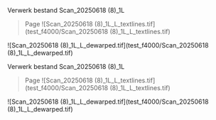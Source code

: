 Verwerk bestand Scan_20250618 (8)_1L
> Page 
![Scan_20250618 (8)_1L_L_textlines.tif](test_f4000/Scan_20250618 (8)_1L_L_textlines.tif)

![Scan_20250618 (8)_1L_L_dewarped.tif](test_f4000/Scan_20250618 (8)_1L_L_dewarped.tif)

Verwerk bestand Scan_20250618 (8)_1L
> Page 
![Scan_20250618 (8)_1L_L_textlines.tif](test_f4000/Scan_20250618 (8)_1L_L_textlines.tif)

![Scan_20250618 (8)_1L_L_dewarped.tif](test_f4000/Scan_20250618 (8)_1L_L_dewarped.tif)

